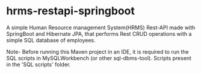# hrms-restapi-springboot
A simple Human Resource management System(HRMS) Rest-API made with SpringBoot and Hibernate JPA, that performs Rest CRUD operations with a simple SQL database of employees.

Note- Before running this Maven project in an IDE, it is required to run the SQL scripts in MySQLWorkbench (or other sql-dbms-tool). Scripts present in the 'SQL scripts' folder.
